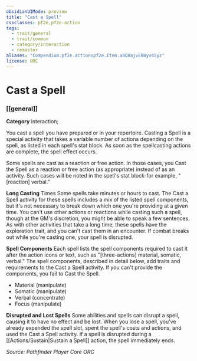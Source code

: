 ```yaml
---
obsidianUIMode: preview
title: "Cast a Spell"
cssclasses: pf2e,pf2e-action
tags:
  - trait/general
  - trait/common
  - category/interaction
  - remaster
aliases: "Compendium.pf2e.actionspf2e.Item.aBQ8ajvEBByv45yz"
license: ORC
---
```

# Cast a Spell

### [[general]]

**Category** interaction; 




You cast a spell you have prepared or in your repertoire. Casting a Spell is a special activity that takes a variable number of actions depending on the spell, as listed in each spell's stat block. As soon as the spellcasting actions are complete, the spell effect occurs.

Some spells are cast as a reaction or free action. In those cases, you Cast the Spell as a reaction or free action (as appropriate) instead of as an activity. Such cases will be noted in the spell's stat block-for example, "\[reaction\] verbal."

**Long Casting** Times Some spells take minutes or hours to cast. The Cast a Spell activity for these spells includes a mix of the listed spell components, but it's not necessary to break down which one you're providing at a given time. You can't use other actions or reactions while casting such a spell, though at the GM's discretion, you might be able to speak a few sentences. As with other activities that take a long time, these spells have the exploration trait, and you can't cast them in an encounter. If combat breaks out while you're casting one, your spell is disrupted.

**Spell Components** Each spell lists the spell components required to cast it after the action icons or text, such as "\[three-actions\] material, somatic, verbal." The spell components, described in detail below, add traits and requirements to the Cast a Spell activity. If you can't provide the components, you fail to Cast the Spell.

*   Material (manipulate)
*   Somatic (manipulate)
*   Verbal (concentrate)
*   Focus (manipulate)

**Disrupted and Lost Spells** Some abilities and spells can disrupt a spell, causing it to have no effect and be lost. When you lose a spell, you've already expended the spell slot, spent the spell's costs and actions, and used the Cast a Spell activity. If a spell is disrupted during a [[Actions/Sustain|Sustain a Spell]] action, the spell immediately ends.

*Source: Pathfinder Player Core*
*ORC*
